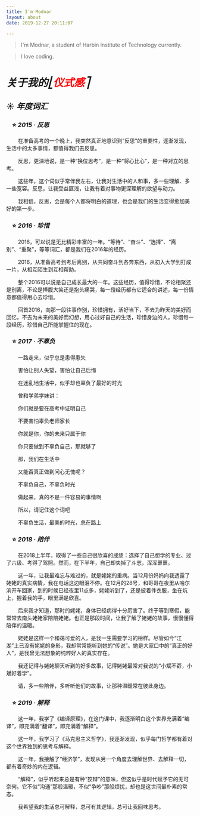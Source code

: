 ```yaml
---
title: I'm Modnar
layout: about
date: 2019-12-27 20:11:07

---
```


> I'm Modnar, a student of Harbin Institute of Technology currently.

> I love coding.

# _关于我的⎣<font color="red">仪式感</font>⎤_

## ☀️ _年度词汇_

### &#160; &#160; ⭐️ _2015 · 反思_

&#160; &#160; &#160; &#160; 在准备高考的一个晚上，我突然真正地意识到“反思”的重要性，逐渐发现，生活中的太多事情，都值得我们去反思。

&#160; &#160; &#160; &#160; 反思，更深地说，是一种“换位思考”，是一种“将心比心”，是一种对立的思考。

&#160; &#160; &#160; &#160; 这些年，这个词似乎常伴我左右，让我对生活中的人和事，多一些理解、多一些宽容。反思，让我受益匪浅，让我有着对事物更深理解的欲望与动力。

&#160; &#160; &#160; &#160; 我相信，反思，会是每个人都将明白的道理，也会是我们的生活变得愈加美好的第一步。

### &#160; &#160; ⭐️ _2016 · 珍惜_

&#160; &#160; &#160; &#160;  2016，可以说是无比精彩丰富的一年。“等待”、“奋斗”、“选择”、“离别”、“重聚”，等等词汇，都是我们在2016年的经历。

&#160; &#160; &#160; &#160; 2016，从准备高考到考后离别，从共同奋斗到各奔东西，从初入大学到打成一片，从相互陌生到互相帮助。

&#160; &#160; &#160; &#160; 整个2016可以说是自己成长最大的一年。这些经历，值得珍惜，不论相聚还是别离，不论是捧腹大笑还是抱头痛哭，每一段经历都有它适合的讲述，每一份情意都值得用心去珍惜。

&#160; &#160; &#160; &#160; 回首2016，向那一段往事作别，珍惜拥有，活好当下，不去为昨天的美好而回忆，不去为未来的美好而幻想，用心过好自己的生活，珍惜身边的人，珍惜每一段经历，珍惜自己所能掌握住的现在。

### &#160; &#160; ⭐️ _2017 · 不辜负_

&#160; &#160; &#160; &#160; 一路走来，似乎总是患得患失

&#160; &#160; &#160; &#160; 害怕让别人失望，害怕让自己后悔

&#160; &#160; &#160; &#160; 在迷乱地生活中，似乎却也辜负了最好的时光

&#160; &#160; &#160; &#160; 曾和学弟学妹讲：

&#160; &#160; &#160; &#160; 你们就是要在高考中证明自己

&#160; &#160; &#160; &#160; 不要害怕辜负老师家长

&#160; &#160; &#160; &#160; 你就是你，你的未来只属于你

&#160; &#160; &#160; &#160; 你只要做到不辜负自己，那就够了

&#160; &#160; &#160; &#160; 那，我们在生活中

&#160; &#160; &#160; &#160; 又能否真正做到问心无愧呢？

&#160; &#160; &#160; &#160; 不辜负自己，不辜负时光

&#160; &#160; &#160; &#160; 做起来，真的不是一件容易的事情啊

&#160; &#160; &#160; &#160; 所以，请记住这个词吧

&#160; &#160; &#160; &#160; 不辜负生活，最美的时光，总在路上

### &#160; &#160; ⭐️ _2018 · 陪伴_

&#160; &#160; &#160; &#160; 在2018上半年，取得了一些自己很欣喜的成绩：选择了自己想学的专业、过了六级、考得了驾照。然而，在下半年，自己却失掉了斗志，浑浑噩噩。

&#160; &#160; &#160; &#160; 这一年，让我最难忘与难过的，就是姥姥的重病。当12月份妈妈向我透露了姥姥的真实病情，我在电话这边眼泪不停。在12月的28号，和哥哥在夜里从哈尔滨开车回家，到的时候已经夜里11点多，姥姥听到了，还是披着件衣服，坐在炕上，握着我的手，眼里满是欣喜。

&#160; &#160; &#160; &#160; 后来我才知道，那时的姥姥，身体已经病得十分厉害了。终于等到寒假，能常常去南头姥姥家陪陪姥姥。也正是那段时间，让我了解了姥姥的故事，慢慢懂得陪伴的温暖。

&#160; &#160; &#160; &#160; 姥姥是这样一个和蔼可爱的人，是我一生需要学习的榜样。尽管如今“江湖”上已没有姥姥的身影，我却常常能听到她的“传说”。她是大家口中的“真正的好人”，是我曾无法想象的纯粹好人的真实存在。

&#160; &#160; &#160; &#160; 我还记得与姥姥聊天听到的好多故事，记得姥姥最常对我说的“小斌不孬，小斌好着学”。

&#160; &#160; &#160; &#160; 请，多一些陪伴，多听听他们的故事，让那种温暖常在彼此身边。

### &#160; &#160; ⭐️ _2019 · 解释_

&#160; &#160; &#160; &#160; 这一年，我学了《编译原理》，在这门课中，我逐渐明白这个世界充满着“编译”，即充满着“翻译”，即充满着“解释”。

&#160; &#160; &#160; &#160; 这一年，我学习了《马克思主义哲学》，我逐渐发现，似乎每门哲学都有着对这个世界独到的思考与解释。

&#160; &#160; &#160; &#160; 这一年，我接触了“经济学”，发现从另一个角度去理解世界、去解释一切，都有着奇妙的内在逻辑。

&#160; &#160; &#160; &#160; “解释”，似乎听起来总是有种“狡辩”的意味，但这似乎是时代赋予它的无可奈何。它不似“沟通”那般温暖，不似“争吵”那般烦扰，却也是这世间最朴素的常态。

&#160; &#160; &#160; &#160; 我希望我的生活总可解释，总可有其逻辑，总可让我回味思考。


